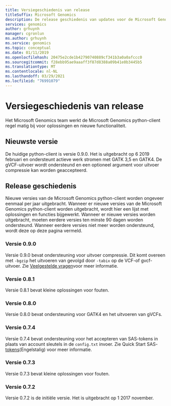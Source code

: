 ```yaml
---
title: Versiegeschiedenis van release
titleSuffix: Microsoft Genomics
description: De release geschiedenis van updates voor de Microsoft Genomics python-client voor oplossingen en nieuwe functionaliteit.
services: genomics
author: grhuynh
manager: cgronlun
ms.author: grhuynh
ms.service: genomics
ms.topic: conceptual
ms.date: 01/11/2019
ms.openlocfilehash: 20475e2cde1b42790740889cf341b3a0a0afccc0
ms.sourcegitcommit: f28ebb95ae9aaaff3f87d8388a09b41e0b3445b5
ms.translationtype: MT
ms.contentlocale: nl-NL
ms.lasthandoff: 03/29/2021
ms.locfileid: "76991079"
---
```

# <a name="version-release-history"></a>Versiegeschiedenis van release
Het Microsoft Genomics team werkt de Microsoft Genomics python-client regel matig bij voor oplossingen en nieuwe functionaliteit. 

## <a name="latest-release"></a>Nieuwste versie
De huidige python-client is versie 0.9.0. Het is uitgebracht op 6 2019 februari en ondersteunt actieve werk stromen met GATK 3,5 en GATK4. De gVCF-uitvoer wordt ondersteund en een optioneel argument voor uitvoer compressie kan worden geaccepteerd.


## <a name="release-history"></a>Release geschiedenis 
Nieuwe versies van de Microsoft Genomics python-client worden ongeveer eenmaal per jaar uitgebracht. Wanneer er nieuwe versies van de Microsoft Genomics python-client worden uitgebracht, wordt hier een lijst met oplossingen en functies bijgewerkt. Wanneer er nieuwe versies worden uitgebracht, moeten eerdere versies ten minste 90 dagen worden ondersteund. Wanneer eerdere versies niet meer worden ondersteund, wordt deze op deze pagina vermeld. 

### <a name="version-090"></a>Versie 0.9.0
Versie 0.9.0 bevat ondersteuning voor uitvoer compressie. Dit komt overeen met `-bgzip` het uitvoeren van gevolgd door `-tabix` op de VCF-of gvcf-uitvoer. Zie [Veelgestelde vragen](frequently-asked-questions-genomics.md)voor meer informatie. 

### <a name="version-081"></a>Versie 0.8.1
Versie 0.8.1 bevat kleine oplossingen voor fouten.  

### <a name="version-080"></a>Versie 0.8.0
Versie 0.8.0 bevat ondersteuning voor GATK4 en het uitvoeren van gVCFs.  

### <a name="version-074"></a>Versie 0.7.4
Versie 0.7.4 bevat ondersteuning voor het accepteren van SAS-tokens in plaats van account sleutels in de `config.txt` invoer. Zie Quick Start SAS- [tokens](quickstart-input-sas.md)(Engelstalig) voor meer informatie. 

### <a name="version-073"></a>Versie 0.7.3
Versie 0.7.3 bevat kleine oplossingen voor fouten.

### <a name="version-072"></a>Versie 0.7.2
Versie 0.7.2 is de initiële versie. Het is uitgebracht op 1 2017 november.
